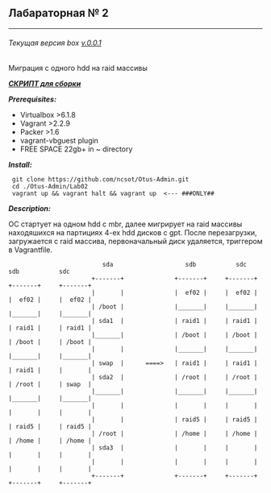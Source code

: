 ## Лабараторная № 2
______________________
###### Текущая версия box [v.0.0.1](../packer/raidLabBox/CHANGELOG.md)
Миграция с одного hdd на raid массивы

***[СКРИПТ для сборки](../provision_scripts/migrateRAID.sh)***

***Prerequisites:***
- Virtualbox >6.1.8
- Vagrant >2.2.9
- Packer >1.6
- vagrant-vbguest plugin
- FREE SPACE 22gb+ in ~ directory

***Install:***
```
 git clone https://github.com/ncsot/Otus-Admin.git
 cd ./Otus-Admin/Lab02
 vagrant up && vagrant halt && vagrant up  <--- ###ONLY##
```
***Description:***
 
 ОС стартует на одном hdd c mbr, далее мигрирует на raid массивы находяшихся на партициях 4-ех hdd дисков c gpt. После перезагрузки, загружается с raid массива, первоначальный диск удаляется, триггером в Vagrantfile.
 ```` <!-- language: lang-none -->
                           sda                    sdb           sdc          sdb           sdc
                        +-------+              +-------+     +-------+    +-------+     +-------+ 
                        |       |              |  ef02 |     |  ef02 |    |  ef02 |     |  ef02 |
                        | /boot |              |_______|     |_______|    |_______|     |_______|
                        | sda1  |              | raid1 |     | raid1 |    | raid1 |     | raid1 |  
                        |_______|              | /boot |     | /boot |    | /boot |     | /boot |
                        |       |              |_______|     |_______|    |_______|     |_______| 
                        | swap  |      ====>   | raid1 |     | raid1 |    | raid1 |     |       |
                        | sda2  |              | /root |     | /root |    | /root |     | swap  |
                        |_______|              |_______|     |_______|    |_______|     |_______|  
                        |       |              |       |     |       |    |       |     |       | 
                        |       |              | raid5 |     | raid5 |    | raid5 |     | raid5 | 
                        | /root |              | /home |     | /home |    | /home |     | /home |
                        | sda3  |              |       |     |       |    |       |     |       |
                        |       |              |       |     |       |    |       |     |       | 
                        +-------+              +-------+     +-------+    +-------+     +-------+ 

````
